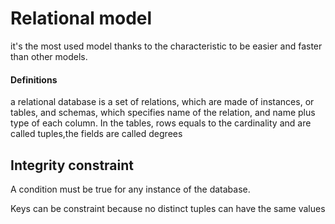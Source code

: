 # Relational model
it's the most used model thanks to the characteristic to be easier and faster than other models.

#### Definitions
a relational database is a set of relations, which are made of instances, or tables, and schemas, which specifies name of the relation, and name plus type of each column. In the tables, rows equals to the cardinality and are called tuples,the fields are called degrees

## Integrity constraint
A condition must be true for any instance of the database.

Keys can be constraint because no distinct tuples can have the same values